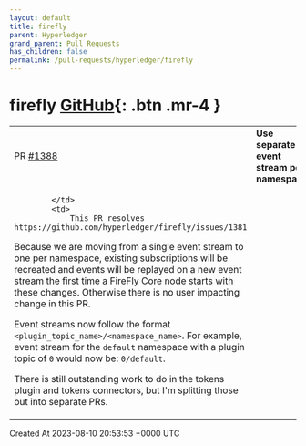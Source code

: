 ```yaml
---
layout: default
title: firefly
parent: Hyperledger
grand_parent: Pull Requests
has_children: false
permalink: /pull-requests/hyperledger/firefly
---
```


# firefly <span class="fs-3 right-align">[GitHub](https://github.com/hyperledger/firefly){: .btn .mr-4 }</span>


<div>
    <table>
        <tr>
            <td>
                PR <a href="https://github.com/hyperledger/firefly/pull/1388" class=".btn">#1388</a>
            </td>
            <td>
                <b>
                    Use separate event stream per namespace
                </b>
            </td>
        </tr>
        <tr>
            <td>
                
            </td>
            <td>
                This PR resolves https://github.com/hyperledger/firefly/issues/1381

Because we are moving from a single event stream to one per namespace, existing subscriptions will be recreated and events will be replayed on a new event stream the first time a FireFly Core node starts with these changes. Otherwise there is no user impacting change in this PR.

Event streams now follow the format `<plugin_topic_name>/<namespace_name>`. For example, event stream for the `default` namespace with a plugin topic of `0` would now be: `0/default`.

There is still outstanding work to do in the tokens plugin and tokens connectors, but I'm splitting those out into separate PRs. 
            </td>
        </tr>
    </table>
    <div class="right-align">
        Created At 2023-08-10 20:53:53 +0000 UTC
    </div>
</div>

